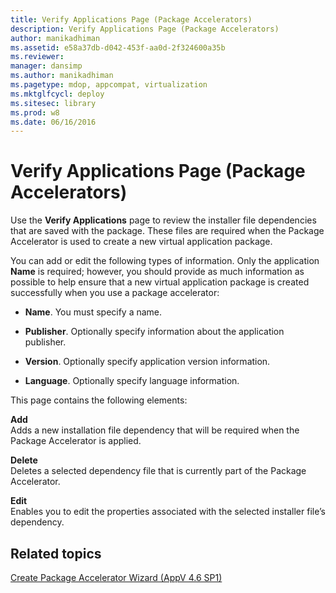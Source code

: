 ```yaml
---
title: Verify Applications Page (Package Accelerators)
description: Verify Applications Page (Package Accelerators)
author: manikadhiman
ms.assetid: e58a37db-d042-453f-aa0d-2f324600a35b
ms.reviewer: 
manager: dansimp
ms.author: manikadhiman
ms.pagetype: mdop, appcompat, virtualization
ms.mktglfcycl: deploy
ms.sitesec: library
ms.prod: w8
ms.date: 06/16/2016
---
```



# Verify Applications Page (Package Accelerators)


Use the **Verify Applications** page to review the installer file dependencies that are saved with the package. These files are required when the Package Accelerator is used to create a new virtual application package.

You can add or edit the following types of information. Only the application **Name** is required; however, you should provide as much information as possible to help ensure that a new virtual application package is created successfully when you use a package accelerator:

-   **Name**. You must specify a name.

-   **Publisher**. Optionally specify information about the application publisher.

-   **Version**. Optionally specify application version information.

-   **Language**. Optionally specify language information.

This page contains the following elements:

<a href="" id="add"></a>**Add**  
Adds a new installation file dependency that will be required when the Package Accelerator is applied.

<a href="" id="delete"></a>**Delete**  
Deletes a selected dependency file that is currently part of the Package Accelerator.

<a href="" id="edit"></a>**Edit**  
Enables you to edit the properties associated with the selected installer file’s dependency.

## Related topics


[Create Package Accelerator Wizard (AppV 4.6 SP1)](create-package-accelerator-wizard--appv-46-sp1-.md)

 

 





